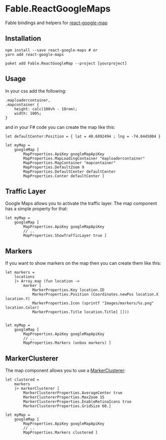# Fable.ReactGoogleMaps

Fable bindings and helpers for [react-google-map](https://github.com/tomchentw/react-google-maps)

## Installation

    npm install --save react-google-maps # or
    yarn add react-google-maps

    paket add Fable.ReactGoogleMap --project [yourproject]

## Usage

In your css add the following:

    .maploadercontainer,
    .mapcontainer {
        height: calc(100vh - 18rem);
        width: 100%;
    }

and in your F# code you can create the map like this:

    let defaultCenter:Position = { lat = 40.6892494 ; lng = -74.0445004 }

    let myMap =
        googleMap [ 
            MapProperties.ApiKey googleMapApiKey
            MapProperties.MapLoadingContainer "maploadercontainer"
            MapProperties.MapContainer "mapcontainer"
            MapProperties.DefaultZoom 9
            MapProperties.DefaultCenter defaultCenter
            MapProperties.Center defaultCenter ]

## Traffic Layer

Google Maps allows you to activate the traffic layer. The map component has a simple property for that:

    let myMap =
        googleMap [ 
            MapProperties.ApiKey googleMapApiKey
            // ..
            MapProperties.ShowTrafficLayer true ]

## Markers

If you want to show markers on the map then you can create them like this:

    let markers =
        locations
        |> Array.map (fun location ->
            marker [
                MarkerProperties.Key location.ID
                MarkerProperties.Position (Coordinates.newPos location.X location.Y)
                MarkerProperties.Icon (sprintf "Images/markers/%s.png" location.Color)
                MarkerProperties.Title location.Title] []))


    let myMap =
        googleMap [ 
            MapProperties.ApiKey googleMapApiKey
            // ..
            MapProperties.Markers (unbox markers) ]

## MarkerClusterer

The map component allows you to use a [MarkerClusterer](https://tomchentw.github.io/react-google-maps/#markerclusterer):

    let clustered =
        markers
        |> markerClusterer [
            MarkerClustererProperties.AverageCenter true
            MarkerClustererProperties.MaxZoom 15
            MarkerClustererProperties.EnableRetinaIcons true
            MarkerClustererProperties.GridSize 60.]

    let myMap =
        googleMap [ 
            MapProperties.ApiKey googleMapApiKey
            // ..
            MapProperties.Markers clustered ]
